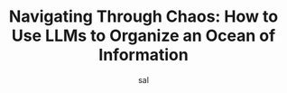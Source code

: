 ---
layout: post
title: "Navigating Through Chaos: How to Use LLMs to Organize an Ocean of Information"
author: sal
categories: [AI, PC Building, AI Server]
image: assets/images/NavigatingThroughChaos.png
comments: false
featured: true
---
